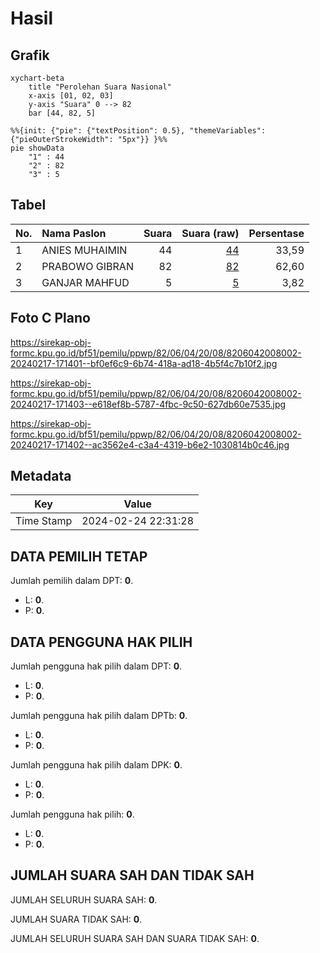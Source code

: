 # Hasil

## Grafik

```mermaid
xychart-beta
    title "Perolehan Suara Nasional"
    x-axis [01, 02, 03]
    y-axis "Suara" 0 --> 82
    bar [44, 82, 5]
```

```mermaid
%%{init: {"pie": {"textPosition": 0.5}, "themeVariables": {"pieOuterStrokeWidth": "5px"}} }%%
pie showData
    "1" : 44
    "2" : 82
    "3" : 5
```

## Tabel

| No. | Nama Paslon    | Suara | Suara (raw) | Persentase |
|:--- |:-------------- | -----:| -----------:| ----------:|
| 1   | ANIES MUHAIMIN | 44    | [44][p-1]   | 33,59      |
| 2   | PRABOWO GIBRAN | 82    | [82][p-2]   | 62,60      |
| 3   | GANJAR MAHFUD  | 5     | [5][p-3]    | 3,82       |


[p-1]: https://github.com/gigit-pemilu/pemilu-2024/blob/main/pilpres/hitung-suara/sub/82-maluku-utara/sub/06-halmahera-timur/sub/04-wasile-selatan/sub/2008-fayaul/sub/002-tps/sub/paslon-1.txt
[p-2]: https://github.com/gigit-pemilu/pemilu-2024/blob/main/pilpres/hitung-suara/sub/82-maluku-utara/sub/06-halmahera-timur/sub/04-wasile-selatan/sub/2008-fayaul/sub/002-tps/sub/paslon-2.txt
[p-3]: https://github.com/gigit-pemilu/pemilu-2024/blob/main/pilpres/hitung-suara/sub/82-maluku-utara/sub/06-halmahera-timur/sub/04-wasile-selatan/sub/2008-fayaul/sub/002-tps/sub/paslon-3.txt

## Foto C Plano

https://sirekap-obj-formc.kpu.go.id/bf51/pemilu/ppwp/82/06/04/20/08/8206042008002-20240217-171401--bf0ef6c9-6b74-418a-ad18-4b5f4c7b10f2.jpg

https://sirekap-obj-formc.kpu.go.id/bf51/pemilu/ppwp/82/06/04/20/08/8206042008002-20240217-171403--e618ef8b-5787-4fbc-9c50-627db60e7535.jpg

https://sirekap-obj-formc.kpu.go.id/bf51/pemilu/ppwp/82/06/04/20/08/8206042008002-20240217-171402--ac3562e4-c3a4-4319-b6e2-1030814b0c46.jpg


## Metadata

| Key        | Value               |
| ---------- | ------------------- |
| Time Stamp | 2024-02-24 22:31:28 |


## DATA PEMILIH TETAP

Jumlah pemilih dalam DPT: **0**.
 * L: **0**.
 * P: **0**.

## DATA PENGGUNA HAK PILIH

Jumlah pengguna hak pilih dalam DPT: **0**.
 * L: **0**.
 * P: **0**.

Jumlah pengguna hak pilih dalam DPTb: **0**.
 * L: **0**.
 * P: **0**.

Jumlah pengguna hak pilih dalam DPK: **0**.
 * L: **0**.
 * P: **0**.

Jumlah pengguna hak pilih: **0**.
 * L: **0**.
 * P: **0**.

## JUMLAH SUARA SAH DAN TIDAK SAH

JUMLAH SELURUH SUARA SAH: **0**.

JUMLAH SUARA TIDAK SAH: **0**.

JUMLAH SELURUH SUARA SAH DAN SUARA TIDAK SAH: **0**.


